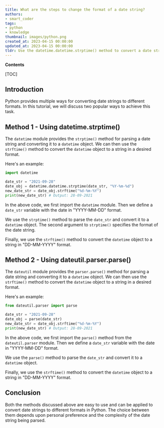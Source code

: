 ```yaml
---
title: What are the steps to change the format of a date string?
authors:
- smart_coder
tags:
- python
- knowledge
thumbnail: images/python.png
created_at: 2023-04-15 00:00:00
updated_at: 2023-04-15 00:00:00
tldr: Use the datetime.datetime.strptime() method to convert a date string to datetime object and then use strftime() method to convert it to a different format.
---
```


**Contents**

[TOC]

## Introduction

Python provides multiple ways for converting date strings to different formats. In this tutorial, we will discuss two popular ways to achieve this task.

## Method 1 - Using datetime.strptime()

The `datetime` module provides the `strptime()` method for parsing a date string and converting it to a `datetime` object. We can then use the `strftime()` method to convert the `datetime` object to a string in a desired format.

Here's an example:

```python
import datetime

date_str = "2021-09-28"
date_obj = datetime.datetime.strptime(date_str, "%Y-%m-%d")
new_date_str = date_obj.strftime("%d-%m-%Y")
print(new_date_str) # Output: 28-09-2021
```

In the above code, we first import the `datetime` module. Then we define a `date_str` variable with the date in "YYYY-MM-DD" format.

We use the `strptime()` method to parse the `date_str` and convert it to a `datetime` object. The second argument to `strptime()` specifies the format of the date string.

Finally, we use the `strftime()` method to convert the `datetime` object to a string in "DD-MM-YYYY" format.

## Method 2 - Using dateutil.parser.parse()

The `dateutil` module provides the `parser.parse()` method for parsing a date string and converting it to a `datetime` object. We can then use the `strftime()` method to convert the `datetime` object to a string in a desired format.

Here's an example:

```python
from dateutil.parser import parse

date_str = "2021-09-28"
date_obj = parse(date_str)
new_date_str = date_obj.strftime("%d-%m-%Y")
print(new_date_str) # Output: 28-09-2021
```

In the above code, we first import the `parse()` method from the `dateutil.parser` module. Then we define a `date_str` variable with the date in "YYYY-MM-DD" format.

We use the `parse()` method to parse the `date_str` and convert it to a `datetime` object.

Finally, we use the `strftime()` method to convert the `datetime` object to a string in "DD-MM-YYYY" format.

## Conclusion

Both the methods discussed above are easy to use and can be applied to convert date strings to different formats in Python. The choice between them depends upon personal preference and the complexity of the date string being parsed.
